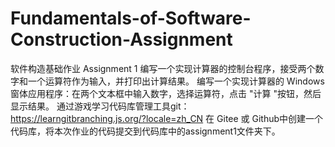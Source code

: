 # Fundamentals-of-Software-Construction-Assignment
软件构造基础作业
Assignment 1
编写一个实现计算器的控制台程序，接受两个数字和一个运算符作为输入，并打印出计算结果。 
编写一个实现计算器的 Windows 窗体应用程序：在两个文本框中输入数字，选择运算符，点击 "计算 "按钮，然后显示结果。 
通过游戏学习代码库管理工具git： https://learngitbranching.js.org/?locale=zh_CN 
在 Gitee 或 Github中创建一个代码库，将本次作业的代码提交到代码库中的assignment1文件夹下。

